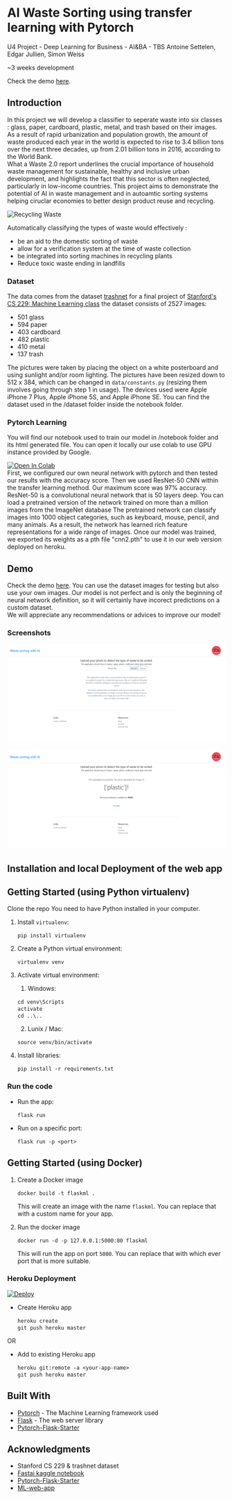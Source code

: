 # AI Waste Sorting using transfer learning with Pytorch
U4 Project - Deep Learning for Business - AI&BA - TBS
Antoine Settelen, Edgar Jullien, Simon Weiss   

~3 weeks development  


Check the demo [here](https://ml-app-pytorch.herokuapp.com/).



## Introduction

In this project we will develop a classifier to seperate waste into six classes : glass, paper, cardboard, plastic, metal, and trash based on their images. As a result of rapid urbanization and population growth, the amount of waste produced each year in the world is expected to rise to 3.4 billion tons over the next three decades, up from 2.01 billion tons in 2016, according to the World Bank.   
What a Waste 2.0 report underlines the crucial importance of household waste management for sustainable, healthy and inclusive urban development, and highlights the fact that this sector is often neglected, particularly in low-income countries.
This project aims to demonstrate the potential of AI in waste management and in autoamtic sorting systems helping ciruclar economies to better design product reuse and recycling.  

![Recycling Waste](https://i.pinimg.com/originals/d1/89/cb/d189cbde475f5994917c1ed32fb8b1e0.jpg)

Automatically classifying the types of waste would effectively : 
- be an aid to the domestic sorting of waste
- allow for a verification system at the time of waste collection
- be integrated into sorting machines in recycling plants 
- Reduce toxic waste ending in landfills

### Dataset

The data comes from the dataset [trashnet](https://github.com/garythung/trashnet) for a final project of [Stanford's CS 229: Machine Learning class](http://cs229.stanford.edu)
the dataset consists of 2527 images:
- 501 glass
- 594 paper
- 403 cardboard
- 482 plastic
- 410 metal
- 137 trash

The pictures were taken by placing the object on a white posterboard and using sunlight and/or room lighting. The pictures have been resized down to 512 x 384, which can be changed in `data/constants.py` (resizing them involves going through step 1 in usage). The devices used were Apple iPhone 7 Plus, Apple iPhone 5S, and Apple iPhone SE.
You can find the dataset used in the /dataset folder inside the notebook folder. 

### Pytorch Learning
You will find our notebook used to train our model in /notebook folder and its html generated file. You can open it locally our use colab to use GPU instance provided by Google. 

[![Open In Colab](https://colab.research.google.com/assets/colab-badge.svg)](https://colab.research.google.com/drive/1-rC0ingheeVI6kjBm8YBEk9q2NPm3nB6#scrollTo=P1b-eEtXq6cT)  
First, we configured our own neural network with pytorch and then tested our results with the accuracy score. 
Then we used ResNet-50 CNN within the transfer learning method. Our maximum score was 97% accuracy. 
ResNet-50 is a convolutional neural network that is 50 layers deep. You can load a pretrained version of the network trained on more than a million images from the ImageNet database The pretrained network can classify images into 1000 object categories, such as keyboard, mouse, pencil, and many animals. As a result, the network has learned rich feature representations for a wide range of images.
Once our model was trained, we exported its weights as a pth file "cnn2.pth" to use it in our web version deployed on heroku. 

## Demo

Check the demo [here](https://ml-app-pytorch.herokuapp.com/). You can use the dataset images for testing but also use your own images. Our model is not perfect and is only the beginning of neural network definition, so it will certainly have incorect predictions on a custom dataset.   
We will appreciate any recommendations or advices to improve our model! 

### Screenshots

![Home](https://raw.githubusercontent.com/13w13/AI-Waste-Sorting-Web-App-Pytorch/main/notebook/Screenshot_home.png)

![Classifiction](https://raw.githubusercontent.com/13w13/AI-Waste-Sorting-Web-App-Pytorch/main/notebook/Screenshot_predict.png)


## Installation and local Deployment of the web app

## Getting Started (using Python virtualenv)
Clone the repo
You need to have Python installed in your computer.

1. Install `virtualenv`: 
    ```
    pip install virtualenv
    ```
2. Create a Python virtual environment:
    ```
    virtualenv venv
    ```
3. Activate virtual environment:
    1. Windows:
    ```
    cd venv\Scripts
    activate
    cd ..\..
    ```
    2. Lunix / Mac:
    ```
    source venv/bin/activate
    ```
4. Install libraries:
   
   ```
   pip install -r requirements.txt
   ```

### Run the code

* Run the app:
    ```
    flask run
    ```
* Run on a specific port:
    ```
    flask run -p <port>
    ```

## Getting Started (using Docker)

1. Create a Docker image
    ```
    docker build -t flaskml .
    ```
    This will create an image with the name `flaskml`. You can replace that with a custom name for your app.

2. Run the docker image
    ```
    docker run -d -p 127.0.0.1:5000:80 flaskml
    ```
    This will run the app on port `5000`. You can replace that with which ever port that is more suitable.

### Heroku Deployment

[![Deploy](https://www.herokucdn.com/deploy/button.svg)](https://heroku.com/deploy?template=https://github.com/13w13/AI-Waste-Sorting-Web-App-Pytorch)

- Create Heroku app
    ```
    heroku create 
    git push heroku master
    ```
    
OR

- Add to existing Heroku app
    ```
    heroku git:remote -a <your-app-name>
    git push heroku master

## Built With

* [Pytorch](https://pytorch.org/) - The Machine Learning framework used
* [Flask](http://flask.palletsprojects.com/en/1.1.x/) - The web server library
* [Pytorch-Flask-Starter](https://github.com/imadtoubal/Pytorch-Flask-Starter)

## Acknowledgments
- Stanford CS 229 & trashnet dataset 
- [Fastai kaggle notebook](https://www.kaggle.com/twhitehurst3/fastai-v1-waste-classification)
- [Pytorch-Flask-Starter](https://github.com/imadtoubal/Pytorch-Flask-Starter)
- [ML-web-app](https://github.com/imadelh/ML-web-app)
